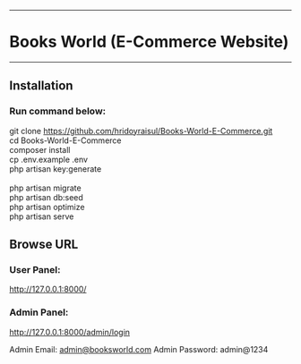 
------------------------------------
# Books World (E-Commerce Website)
------------------------------------


## Installation

### Run command below:

git clone https://github.com/hridoyraisul/Books-World-E-Commerce.git <br />
cd Books-World-E-Commerce <br />
composer install <br />
cp .env.example .env <br />
php artisan key:generate  <br /><br />
php artisan migrate <br />
php artisan db:seed <br />
php artisan optimize <br />
php artisan serve <br />

## Browse URL

### User Panel:
http://127.0.0.1:8000/

### Admin Panel:
http://127.0.0.1:8000/admin/login

Admin Email: admin@booksworld.com
Admin Password: admin@1234




